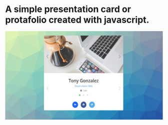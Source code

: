 # A simple presentation card or protafolio created with javascript.

![presentation card](screenshot1.jpg)
